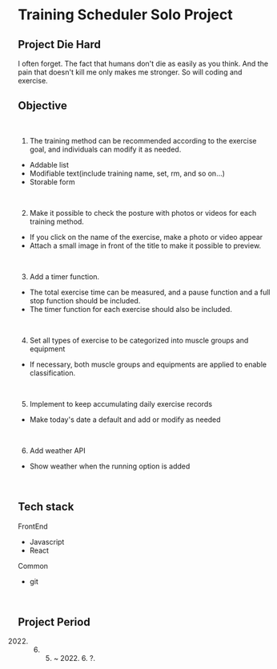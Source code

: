 # Training Scheduler Solo Project

## Project Die Hard
I often forget. The fact that humans don't die as easily as you think. And the pain that doesn't kill me only makes me stronger. So will coding and exercise.

## Objective

<br>

1. The training method can be recommended according to the exercise goal, and individuals can modify it as needed.

- Addable list
- Modifiable text(include training name, set, rm, and so on...)
- Storable form

<br>

2. Make it possible to check the posture with photos or videos for each training method.
- If you click on the name of the exercise, make a photo or video appear
- Attach a small image in front of the title to make it possible to preview.

<br>

3. Add a timer function.
- The total exercise time can be measured, and a pause function and a full stop function should be included.
- The timer function for each exercise should also be included.

<br>

4. Set all types of exercise to be categorized into muscle groups and equipment
- If necessary, both muscle groups and equipments are applied to enable classification.

<br>

5. Implement to keep accumulating daily exercise records
- Make today's date a default and add or modify as needed

<br>

6. Add weather API
- Show weather when the running option is added

<br>

## Tech stack
FrontEnd
- Javascript
- React

Common
- git

<br>

## Project Period
2022. 6. 5. ~ 2022. 6. ?.
